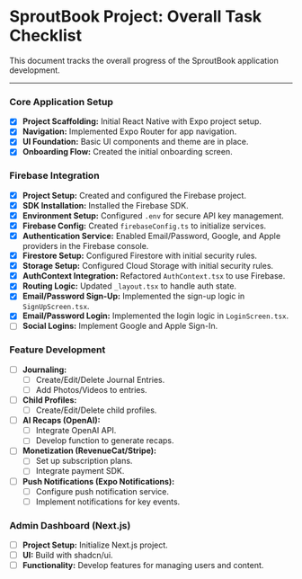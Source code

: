 # SproutBook Project: Overall Task Checklist

This document tracks the overall progress of the SproutBook application development.

---

### Core Application Setup
- [x] **Project Scaffolding:** Initial React Native with Expo project setup.
- [x] **Navigation:** Implemented Expo Router for app navigation.
- [x] **UI Foundation:** Basic UI components and theme are in place.
- [x] **Onboarding Flow:** Created the initial onboarding screen.

### Firebase Integration
- [x] **Project Setup:** Created and configured the Firebase project.
- [x] **SDK Installation:** Installed the Firebase SDK.
- [x] **Environment Setup:** Configured `.env` for secure API key management.
- [x] **Firebase Config:** Created `firebaseConfig.ts` to initialize services.
- [x] **Authentication Service:** Enabled Email/Password, Google, and Apple providers in the Firebase console.
- [x] **Firestore Setup:** Configured Firestore with initial security rules.
- [x] **Storage Setup:** Configured Cloud Storage with initial security rules.
- [x] **AuthContext Integration:** Refactored `AuthContext.tsx` to use Firebase.
- [x] **Routing Logic:** Updated `_layout.tsx` to handle auth state.
- [x] **Email/Password Sign-Up:** Implemented the sign-up logic in `SignUpScreen.tsx`.
- [x] **Email/Password Login:** Implemented the login logic in `LoginScreen.tsx`.
- [ ] **Social Logins:** Implement Google and Apple Sign-In.

### Feature Development
- [ ] **Journaling:**
    - [ ] Create/Edit/Delete Journal Entries.
    - [ ] Add Photos/Videos to entries.
- [ ] **Child Profiles:**
    - [ ] Create/Edit/Delete child profiles.
- [ ] **AI Recaps (OpenAI):**
    - [ ] Integrate OpenAI API.
    - [ ] Develop function to generate recaps.
- [ ] **Monetization (RevenueCat/Stripe):**
    - [ ] Set up subscription plans.
    - [ ] Integrate payment SDK.
- [ ] **Push Notifications (Expo Notifications):**
    - [ ] Configure push notification service.
    - [ ] Implement notifications for key events.

### Admin Dashboard (Next.js)
- [ ] **Project Setup:** Initialize Next.js project.
- [ ] **UI:** Build with shadcn/ui.
- [ ] **Functionality:** Develop features for managing users and content.
